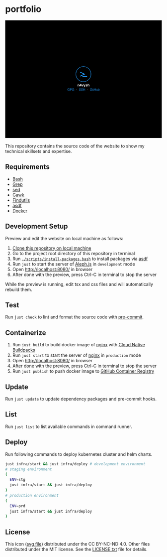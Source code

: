 # portfolio

[![screenshot](./misc/screenshot.png)](https://n4vysh.dev)

This repository contains the source code of the website to show my technical
skillsets and expertise.

## Requirements

- [Bash][bash-link]
- [Grep][grep-link]
- [sed][sed-link]
- [Gawk][gawk-link]
- [Findutils][findutils-link]
- [asdf][asdf-link]
- [Docker][docker-link]

## Development Setup

Preview and edit the website on local machine as follows:

1. [Clone this repository on local machine][gh-clone-link]
1. Go to the project root directory of this repository in terminal
1. Run [`./scripts/install-packages.bash`][script-link] to install packages via
   [asdf][asdf-link]
1. Run `just` to start the server of [Aleph.js][alephjs-link] in `development`
   mode
1. Open <http://localhost:8080/> in browser
1. After done with the preview, press Ctrl-C in terminal to stop the server

While the preview is running, edit tsx and css files and will automatically
rebuild them.

## Test

Run `just check` to lint and format the source code with
[pre-commit][pre-commit-link].

## Containerize

1. Run `just build` to build docker image of [nginx][nginx-link] with
   [Cloud Native Buildpacks][cnb-link]
1. Run `just start` to start the server of [nginx][nginx-link] in `production`
   mode
1. Open <http://localhost:8080/> in browser
1. After done with the preview, press Ctrl-C in terminal to stop the server
1. Run `just publish` to push docker image to
   [GitHub Container Registry][ghcr-link]

## Update

Run `just update` to update dependency packages and pre-commit hooks.

## List

Run `just list` to list available commands in command runner.

## Deploy

Run following commands to deploy kubernetes cluster and helm charts.

```bash
just infra/start && just infra/deploy # development environment
# staging environment
(
  ENV=stg
  just infra/start && just infra/deploy
)
# production environment
(
  ENV=prd
  just infra/start && just infra/deploy
)
```

## License

This icon ([svg file](./misc/icon.svg)) distributed under the CC BY-NC-ND 4.0.
Other files distributed under the MIT license. See the
[LICENSE.txt](./LICENSE.txt) file for details.

[bash-link]: https://www.gnu.org/software/bash/
[grep-link]: https://www.gnu.org/software/grep/
[sed-link]: https://www.gnu.org/software/sed/
[gawk-link]: https://www.gnu.org/software/gawk/
[findutils-link]: https://www.gnu.org/software/findutils/
[asdf-link]: https://asdf-vm.com/
[docker-link]: https://www.docker.com/
[gh-clone-link]: https://docs.github.com/en/get-started/getting-started-with-git/about-remote-repositories
[script-link]: ./scripts/install-packages.bash
[alephjs-link]: https://alephjs.org/
[nginx-link]: https://nginx.org/en/
[pre-commit-link]: https://pre-commit.com/
[cnb-link]: https://buildpacks.io/
[ghcr-link]: https://docs.github.com/en/packages/working-with-a-github-packages-registry/working-with-the-container-registry
